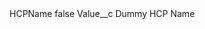 <?xml version="1.0" encoding="UTF-8"?>
<CustomMetadata xmlns="http://soap.sforce.com/2006/04/metadata" xmlns:xsi="http://www.w3.org/2001/XMLSchema-instance" xmlns:xsd="http://www.w3.org/2001/XMLSchema">
    <label>HCPName</label>
    <protected>false</protected>
    <values>
        <field>Value__c</field>
        <value xsi:type="xsd:string">Dummy HCP Name</value>
    </values>
</CustomMetadata>
